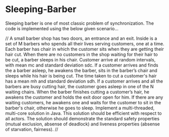 # Sleeping-Barber
Sleeping barber is one of most classic problem of synchronization.
The code is implemented using the below given scenario...

// A small barber shop has two doors, an entrance and an exit. Inside is a set of M barbers who spends
   all their lives serving customers, one at a time. Each barber has chair in which the customer sits
   when they are getting their hair cut. When there are no customers in the shop waiting for their hair
   to be cut, a barber sleeps in his chair. Customer arrive at random intervals, with mean mc and
   standard deviation sdc. If a customer arrives and finds the a barber asleep, he awakens the barber,
   sits in the barber’s chair and sleeps while his hair is being cut. The time taken to cut a customer's
   hair has a mean mh and standard deviation sdh. If a customer arrives and all the barbers are busy
   cutting hair, the customer goes asleep in one of the N waiting chairs. When the barber finishes
   cutting a customer’s hair, he awakens the customer and holds the exit door open for him. If there are
   any waiting customers, he awakens one and waits for the customer to sit in the barber's chair,
   otherwise he goes to sleep.
   Implement a multi-threaded, multi-core solution in Java. This solution should be efficient with
   respect to all actors. The solution should demonstrate the standard safety properties (mutual
   exclusion, absense of deadlock) and liveness properties (absense of starvation, fairness). //
